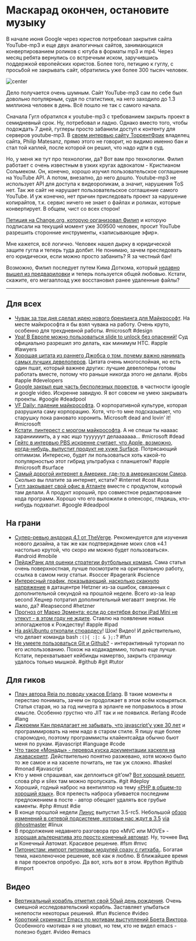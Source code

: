 # Маскарад окончен, остановите музыку

В начале июня Google через юристов потребовал закрытия сайта YouTube-mp3 и еще двух аналогичных сайтов, занимающихся конвертированием роликов с ютуба в форматы mp3 и mp4. Через месяц ребята вернулись со встречным иском, заручившись поддержкой европейских юристов. Более того, петицию к гуглу, с просьбой не закрывать сайт, обратились уже более 300 тысяч человек.

![center](http://chyo.ru/googleyoutubemp3.png)

Дело получается очень шумным. Сайт YouTube-mp3 сам по себе был довольно популярным, судя по статистике, на него заходило до 1.3 миллиона человек в день. Всё пошло не так с самого начала.

Сначала Гугл обратился к youtube-mp3 с требованием закрыть проект в семидневный срок. Ну, потребовал и ладно. Однако вместо того, чтобы подождать 7 дней, гуглеры просто забанили доступ к контенту для серверов youtube-mp3. В [своем интервью сайту ТоррентФрик](http://www.readability.com/articles/ypzntuod) владелец сайта, Philip Matesanz, прямо этого не говорит, но видимо именно бан и стал той каплей, после которой он решил, что надо идти в суд.

Но, у меня же тут про технологии, да? Вот вам про технологии. Филип работает с очень известным в узких кругах адвокатом - Кристианом Сольмеком. Он, конечно, хорошо изучил пользовательское соглашение на YouTube API. А потом, внезапно, до него дошло. Youtube-mp3 не использует API для доступа к видеороликам, а значит, нарушения ToS нет. Так же сайт не нарушает пользовательское соглашение самого YouTube. И уж конечно, нет причин приследовать проект за нарушение копирайтов, т.к. сервис ничего не знает о файлах и роликах, которые конвертирует. В общем, чист со всех сторон!

[Петиция на Change.org, которую организовал Филип](http://www.change.org/petitions/ceo-youtube-allow-third-party-recording-tools-for-youtube) и которую подписали на текущий момент уже 309500 человек, просит YouTube разрешить сторонние инструменты, «записывающие эфир».

Мне кажется, всё логично. Человек нашел дырку в юридической защите гугла и теперь туда долбит. Не понимаю, зачем преследовать его юридически, если можно просто забанить? Я за честный бан!

Возможно, Филип последует путем Кима Доткома, который [недавно вышел из предвариловки](http://www.nytimes.com/2012/07/04/technology/megaupload-founder-goes-from-arrest-to-cult-hero.html?_r=3&hp) и теперь пользуется общей любовью. Кстати, скажите, его мегааплоад уже восстановил ранее удаленные файлы?

-----

## Для всех
* [Чувак за три дня сделал идею нового брендинга для Майкрософт](http://www.minimallyminimal.com/journal/2012/7/3/the-next-microsoft.html). На месте майкрософта я бы взял чувака на работу. Очень круто, особенно для трехдневной работы. #microsoft #design
* [Ура! В Европе можно пользоваться slide to unlock без опасений!](http://www.theverge.com/2012/7/4/3136922/apple-htc-uk-high-court-patents-invalid) Суд официально разрешил это делать, как минимум HTC. #apple #lawyers
* [Хорошая цитата из раннего Джобса о том, почему важно нанимать самых лучших девелоперов](http://benlakey.com/2012/07/04/why-you-need-to-hire-great-developers-part-2/). Цитата очень многослойная, но есть один пшат, который важнее других: лучшие девелоперы готовы работать вместе, потому что раньше никогда этого не делали. #jobs #apple #developers
* [Google закрыл еще часть бесполезных проектов](http://techcrunch.com/2012/07/03/google-shutdowns-continue-igoogle-google-video-google-mini-others-are-killed/), в частности igoogle и google video. Искренне завидую. Я вот совсем не умею закрывать проекты. #google #deadpool
* [VF Daily: падение майкрософта](http://www.vanityfair.com/online/daily/2012/07/microsoft-downfall-emails-steve-ballmer). О корпоративной культуре, которая разрушила саму корпорацию. Хотя, что-то мне подсказывает, что старушку пока рановато хоронить. Microsoft dead and lovin’ it! #microsoft
* [Кстати, пинтерест с моргом майкрософта](http://pinterest.com/harrymccracken/microsoft-morgue/). А не спеши ты наааас харанииииить, а у нас ищо туууууут делааааааа… #microsoft #dead
* [Гейтс в интервью PBS искренне считает, что Apple, возможно, когда-нибудь, выпустит продукт не хуже Surface](http://news.cnet.com/8301-17852_3-57466040-71/gates-apple-may-have-to-make-a-surface-like-device/). Потрясающий оптимизм. Интересно, будет ли пользоваться хоть какой-то популярностью этот гибрид ультрабука с планшетом? #apple #microsoft #surface
* [Самый дорогой интернет в Америке, где-то в американском Самоа](http://www.engadget.com/2012/07/04/most-expensive-internet-in-america-samoa-broadband-interview/). Сколько вы платите за интернет, кстати?  #internet #cost #usa
* [Гугл закрывает свой офис в Атланте](https://plus.google.com/109697072684132989725/posts/WwRaBNhJAch) вместе с продуктом, который там делали. А продукт хороший, про совместное редактирование кода программ. Хорошо что его выложили в опенсорс, глядишь, кто-нибудь подхватит. #google #deadpool


## На грани
* [Супер-ревью андроид 4.1 от TheVerge](http://www.theverge.com/2012/7/3/3134347/android-4-1-jelly-bean-review?). Рекомендуется для изучения нового дизайна, а так же как подтверждение моих слов «4.1 настолько крутой, что скоро им можно будет пользоваться». #android #mobile
* [ПейджРанк для оценки стратегии футбольных команд](http://www.technologyreview.com/view/428399/pagerank-algorithm-reveals-soccer-teams/). Сама статья очень поверхностная, лучше посмотрите на оригинальную работу, ссылка в самом низу статьи. #soccer #pagerank #science
* [Интересный график, показывающий, насколько скакнуло напряжение](http://imgur.com/a/ykoup) в датацентре Hetzner из-за ошибок, связанных с дополнительной секундой на прошлой неделе. Всего из-за leap second Хецнер потратил дополнительный мегаватт энергии. Не мало, да? #leapsecond #hetzner
* [Прогноз от Марко Эрмента: если до сентября фотки iPad Mini не утекут - в этом году не ждите](http://www.marco.org/2012/07/04/the-ipad-mini). Ставлю на появление новых эплогаджетов к Рождеству! #apple #ipad
* [На askUbuntu откопали стюардесу](http://askubuntu.com/questions/159491/why-did-this-command-make-my-system-lag-so-bad-i-had-to-reboot)! Шок! Видео! И действительно, что делает команда bash `:(){ :|: & };:`? #fun
* [Не умеете пользоваться Git и Github?](http://try.github.com/levels/1/challenges/1) - интерактивный туториал по его использованию. Похож на кодакадемию, только еще лучше. Кстати, перехватывает кейбинды намертво, закрыть страницу удалось только мышкой. #github #git #tutor


## Для гиков
* [Плач автора Reia по поводу ужасов Erlang](http://www.unlimitednovelty.com/2011/07/trouble-with-erlang-or-erlang-is-ghetto.html). В такие моменты я перестаю понимать, зачем он продолжает в этом всём ковыряться. Статья старая, но за год ничерта в эрланге не поправилось в этом смысле. Особенно грустно что JIT так и не появился. #erlang #code #lang
* [Джереми Кан предлагает не забывать, что javascript’у уже 30 лет](http://jeremyckahn.github.com/blog/2012/07/01/treating-javascript-like-a-30-year-old-language/) и программировать на нем надо в старом стиле. Я пишу еще более старомодно, поэтому программисты клайентсайда обычно бьют меня по рукам. #javascript #language #code
* [Что такое «Монады» - перевод куска документации хаскеля на джаваскрипт](http://blog.jcoglan.com/2011/03/05/translation-from-haskell-to-javascript-of-selected-portions-of-the-best-introduction-to-monads-ive-ever-read/). Действительно понятно разжевано, хотя можно было то же самое и на хаскеле почитать, не так уж сложно. #haskel #monad #javascript
* Кто у меня спрашивал, как деплоиться git’ом? [Вот хороший рецепт](http://blog.jmoz.co.uk/deploy-git-push-php-silex), слова php и silex там можно пропускать. #git #deploy
* Хороший, годный наброс на вентилятор на тему [«PHP в общем-то хороший язык»](http://fabien.potencier.org/article/64/php-is-much-better-than-what-you-think). Вся прелесть наброса убивается последним предложением в посте - автор обещает удалять все грубые каменты. #php #must #die
* В конце прошлой недели [Линус](http://en.wikipedia.org/wiki/Linus_Torvalds) выпустил 3.5-rc5. Небольшой [обзор изменений в сетевой подсистеме, которые нас ждут в 3.5](http://www.h-online.com/open/features/Kernel-Log-Coming-in-Linux-3-5-Part-1-Networking-1625047.html) [via @hostmaster](http://twitter.com/hostmaster) #linux
* В продолжение недавнего разговора про «MVC или MOVE» - [хорошая альтернатива это просто конечный автомат](http://ingoschramm.tumblr.com/post/26409997578/mvc-move-or-simply-a-state-machine). Ну, точнее Вид и Конечный Автомат. Красивое решение. #fsm #mvc
* [Питонистам: импорт питоновых модулей сразу с гитхаба.](https://github.com/xando/github_import). Богатая тема, наколеночное решение, всё как я люблю. В ближайшее время в паре проектов опробую. Да вот, хоть вот в этом. #python #github #import

## Видео
* [Вертикальный корабль отметил свой 50ый день рождения](http://www.bbc.co.uk/news/science-environment-18684075). Очень смешной исследовательский корабль. Заставляет улыбаться нелепости некоторых решений. #fun #science #video
* [Короткий скринкаст Emacs по мотивам выступлений Брета Виктора](http://emacsrocks.com/e11.html?). Особенного «мотива» я не уловил, но тем, кто не видел emacs - полезно будет. #video #emacs

